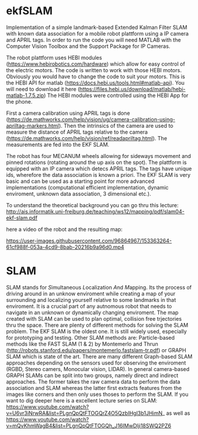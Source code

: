 # ekfSLAM
Implementation of a simple landmark-based Extended Kalman Filter SLAM with known data association for a mobile robot plattform using a IP camera and APRIL tags. In order to run the code you will need MATLAB with the Computer Vision Toolbox and the Support Package for IP Cameras.

The robot plattform uses HEBI modules (https://www.hebirobotics.com/hardware) which allow for easy control of the electric motors. The code is written to work with those HEBI motors. Obviously you would have to change the code to suit your motors.
This is the HEBI API for matlab (https://docs.hebi.us/tools.html#matlab-api). You will need to download it here (https://files.hebi.us/download/matlab/hebi-matlab-1.7.5.zip)
The HEBI modules were controlled using the HEBI App for the phone.

First a camera calibration using APRIL tags is done (https://de.mathworks.com/help/vision/ug/camera-calibration-using-apriltag-markers.html).
Then the intrinsics of the camera are used to measure the distance of APRIL tags relative to the camera (https://de.mathworks.com/help/vision/ref/readapriltag.html).
The measurements are fed into the EKF SLAM.

The robot has four MECANUM wheels allowing for sideways movement and pinned rotations (rotating around the up axis on the spot). The plattform is equipped with an IP camera which detecs APRIL tags. The tags have unique ids, wherefore the data association is known a priori. The EKF SLAM is very basic and can be used as a starting point for more advanced implementations (computational efficient implementation, dynamic enviroment, unknown data association, 3 dimensional etc.).

To understand the theoretical background you can go thru this lecture: http://ais.informatik.uni-freiburg.de/teaching/ws12/mapping/pdf/slam04-ekf-slam.pdf

here a video of the robot and the resulting map:



https://user-images.githubusercontent.com/96864967/153363264-61cf988f-053a-4cd9-8bab-20216b9a96d0.mp4



# SLAM
SLAM stands for *S*imultaneous *L*ocalization *A*nd *M*apping. Its the process of driving around in an unknow enviroment while creating a map of your surrounding and localizing yourself relative to some landmarks in that enviroment. It is a crucial part of any autnomous robot that needs to navigate in an unknown or dynamically changing enviroment. The map created with SLAM can be used to plan optimal, collision free trjectories thru the space. There are plenty of different methods for solving the SLAM problem. The EKF SLAM is the oldest one. It is still widely used, especially for prototyping and testing. Other SLAM methods are: Particle-based methods like the FAST SLAM (1 & 2) by Montemerlo and Thrun (http://robots.stanford.edu/papers/montemerlo.fastslam-tr.pdf) or GRAPH SLAM which is state of the art. There are many different Graph-based SLAM approaches depending on the sensors used for observing the enviroment (RGBD, Stereo camers, Monocular vision, LIDAR). In general camera-based GRAPH SLAMs can be split into two groups, namely direct and indirect approaches. The former takes the raw camera data to perform the data association and SLAM whereas the latter first extracts features from the images like corners and then only uses thoses to perform the SLAM. If you want to dig deeper here is a excellent lecture series on SLAM: https://www.youtube.com/watch?v=U6vr3iNrwRA&list=PLgnQpQtFTOGQrZ4O5QzbIHgl3b1JHimN_ as well as https://www.youtube.com/watch?v=mQvKhmWagB4&list=PLgnQpQtFTOGQh_J16IMwDlji18SWQ2PZ6
